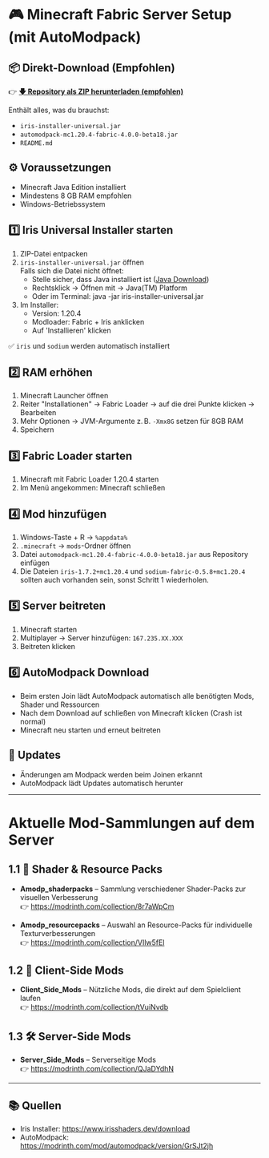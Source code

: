 # 🎮 Minecraft Fabric Server Setup (mit AutoModpack)

## 📦 Direkt-Download (Empfohlen)

👉 **[🡇 Repository als ZIP herunterladen (empfohlen)](https://github.com/bonsaibauer/minecraft_server_fabric-1.20.4_client_setup/releases/latest)**

Enthält alles, was du brauchst:
- `iris-installer-universal.jar`
- `automodpack-mc1.20.4-fabric-4.0.0-beta18.jar`
- `README.md`

## ⚙️ Voraussetzungen

- Minecraft Java Edition installiert
- Mindestens 8 GB RAM empfohlen
- Windows-Betriebssystem

## 1️⃣ Iris Universal Installer starten

1. ZIP-Datei entpacken
2. `iris-installer-universal.jar` öffnen  
   Falls sich die Datei nicht öffnet:
   - Stelle sicher, dass Java installiert ist ([Java Download](https://www.java.com/de/download/))
   - Rechtsklick → Öffnen mit → Java(TM) Platform
   - Oder im Terminal:
     java -jar iris-installer-universal.jar
3. Im Installer:
   - Version: 1.20.4
   - Modloader: Fabric + Iris anklicken
   - Auf 'Installieren' klicken

✅ `iris` und `sodium` werden automatisch installiert

## 2️⃣ RAM erhöhen

1. Minecraft Launcher öffnen
2. Reiter "Installationen" → Fabric Loader → auf die drei Punkte klicken → Bearbeiten
3. Mehr Optionen → JVM-Argumente z. B. `-Xmx8G` setzen für 8GB RAM
4. Speichern

## 3️⃣ Fabric Loader starten

1. Minecraft mit Fabric Loader 1.20.4 starten
2. Im Menü angekommen: Minecraft schließen

## 4️⃣ Mod hinzufügen

1. Windows-Taste + R → `%appdata%`
2. `.minecraft` → `mods`-Ordner öffnen
3. Datei `automodpack-mc1.20.4-fabric-4.0.0-beta18.jar` aus Repository einfügen
4. Die Dateien `iris-1.7.2+mc1.20.4` und `sodium-fabric-0.5.8+mc1.20.4` sollten auch vorhanden sein, sonst Schritt 1 wiederholen.

## 5️⃣ Server beitreten

1. Minecraft starten
2. Multiplayer → Server hinzufügen: `167.235.XX.XXX`
3. Beitreten klicken

## 6️⃣ AutoModpack Download

- Beim ersten Join lädt AutoModpack automatisch alle benötigten Mods, Shader und Ressourcen
- Nach dem Download auf schließen von Minecraft klicken (Crash ist normal)
- Minecraft neu starten und erneut beitreten

## 🔄 Updates

- Änderungen am Modpack werden beim Joinen erkannt
- AutoModpack lädt Updates automatisch herunter

---

# Aktuelle Mod-Sammlungen auf dem Server

## 1.1 🎨 Shader & Resource Packs
- **Amodp_shaderpacks** – Sammlung verschiedener Shader-Packs zur visuellen Verbesserung  
  👉 https://modrinth.com/collection/8r7aWpCm

- **Amodp_resourcepacks** – Auswahl an Resource-Packs für individuelle Texturverbesserungen  
  👉 https://modrinth.com/collection/VIlw5fEl

## 1.2 🧩 Client-Side Mods
- **Client_Side_Mods** – Nützliche Mods, die direkt auf dem Spielclient laufen  
  👉 https://modrinth.com/collection/tVuiNvdb

## 1.3 🛠️ Server-Side Mods
- **Server_Side_Mods** – Serverseitige Mods  
  👉 https://modrinth.com/collection/QJaDYdhN

---

## 📚 Quellen

- Iris Installer: https://www.irisshaders.dev/download  
- AutoModpack: https://modrinth.com/mod/automodpack/version/GrSJt2jh
